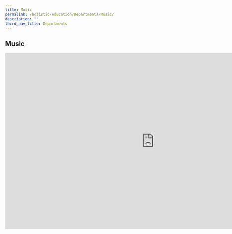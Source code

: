```yaml
---
title: Music
permalink: /holistic-education/Departments/Music/
description: ""
third_nav_title: Departments
---
```

## Music

<iframe allowfullscreen="true" height="569" width="960" frameborder="0" src="https://docs.google.com/presentation/d/e/2PACX-1vT37RO2zZFtFhYtZv7bOM9PiWpeVORBi4d7cDVyh-zq23tBKGhMxJzddvUBI13kdJ0edCDssj4-zPrB/embed?start=false&amp;loop=false&amp;delayms=3000"></iframe>